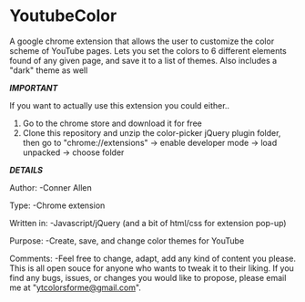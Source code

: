 # YoutubeColor
A google chrome extension that allows the user to customize the color scheme of YouTube pages. Lets you set the colors to 6 different elements found of any given page, and save it to a list of themes. Also includes a "dark" theme as well



***IMPORTANT***

If you want to actually use this extension you could either..
1. Go to the chrome store and download it for free
2. Clone this repository and unzip the color-picker jQuery plugin folder, then go to "chrome://extensions" -> enable developer mode -> load unpacked -> choose folder


***DETAILS***

Author:
-Conner Allen

Type: 
-Chrome extension

Written in: 
-Javascript/jQuery (and a bit of html/css for extension pop-up)

Purpose:
-Create, save, and change color themes for YouTube

Comments:
-Feel free to change, adapt, add any kind of content you please. This is all open souce for anyone who wants to tweak it to their liking. If you find any bugs, issues, or changes you would like to propose, please email me at "ytcolorsforme@gmail.com". 


